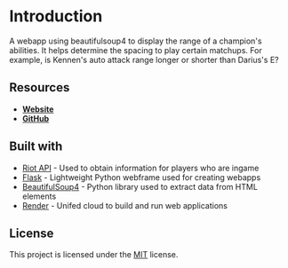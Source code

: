 # Introduction
  A webapp using beautifulsoup4 to display the range of a champion's abilities. It helps determine the spacing to play certain matchups. For example, is Kennen's auto attack range longer or shorter than Darius's E?


## Resources

- **[Website](https://lolrange1.onrender.com)**
- **[GitHub](https://github.com/undds/lolrange)** 
## Built with 

- [Riot API](https://developer.riotgames.com/) - Used to obtain information for players who are ingame
- [Flask](https://flask.palletsprojects.com/en/3.0.x/) - Lightweight Python webframe used for creating webapps
- [BeautifulSoup4](https://www.crummy.com/software/BeautifulSoup/bs4/doc/#) - Python library used to extract data from HTML elements
- [Render](https://render.com/) - Unifed cloud to build and run web applications

## License

This project is licensed under the [MIT](./LICENSE) license.